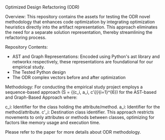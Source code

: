 Optimized Design Refactoring (ODR)

Overview:
This repository contains the assets for testing the ODR novel methodology that enhances code optimization by integrating optimization heuristics directly into the artifact representation. 
This approach eliminates the need for a separate solution representation, thereby streamlining the refactoring process.

Repository Contents:
- AST and Graph Representations: Encoded using Python's ast library and networkx respectively, these representations are foundational for our empirical study.
- The Tested Python design
- The ODR complex vectors before and after optimization

Methodology:
For conducting the empirical study project employs a sequence-based approach (S = \{(c_i, a_i, c'_i)\}_{i=1}^{6}) for the AST-based and Graph-Based Approach where:

c_i: Identifier for the class holding the attribute/method.
a_i: Identifier for the method/attribute.
c'_i: Destination class identifier.
This approach restricts movements to only attributes or methods between classes, optimizing for factors like memory usage and execution time.

Please refer to the paper for more details about ODR methodology.



